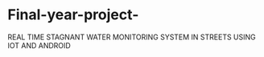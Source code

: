 # Final-year-project-
REAL TIME STAGNANT WATER MONITORING SYSTEM IN STREETS USING IOT AND ANDROID               
